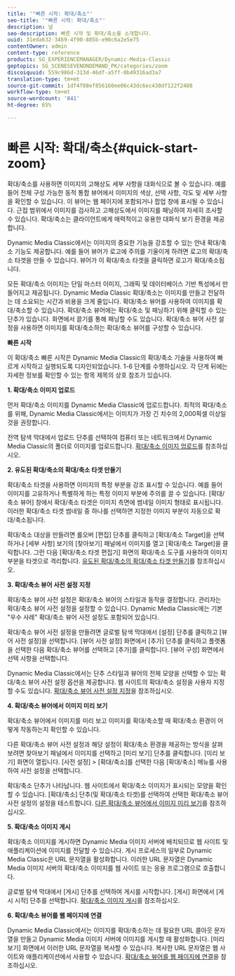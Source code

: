 ```yaml
---
title: '"빠른 시작: 확대/축소"'
seo-title: '"빠른 시작: 확대/축소"'
description: 널
seo-description: 빠른 시작 및 확대/축소를 소개합니다.
uuid: 31eda632-3469-4f90-885b-e90c6a2e5e75
contentOwner: admin
content-type: reference
products: SG_EXPERIENCEMANAGER/Dynamic-Media-Classic
geptopics: SG_SCENESEVENONDEMAND_PK/categories/zoom
discoiquuid: 559c986d-313d-46df-a5ff-0b49316ad3a7
translation-type: tm+mt
source-git-commit: 1df4f88ef856160ee06c43dc6ec430df122f2408
workflow-type: tm+mt
source-wordcount: '841'
ht-degree: 65%

---
```



# 빠른 시작: 확대/축소{#quick-start-zoom}

확대/축소를 사용하면 이미지의 고해상도 세부 사항을 대화식으로 볼 수 있습니다. 예를 들어 전체 구성 가능한 동적 통합 뷰어에서 이미지의 색상, 선택 사항, 각도 및 세부 사항을 확인할 수 있습니다. 이 뷰어는 웹 페이지에 포함되거나 팝업 창에 표시될 수 있습니다. 근접 범위에서 이미지를 검사하고 고해상도에서 이미지를 패닝하여 자세히 조사할 수 있습니다. 확대/축소는 클라이언트에게 매력적이고 유용한 대화식 보기 환경을 제공합니다.

Dynamic Media Classic에서는 이미지의 중요한 기능을 강조할 수 있는 안내 확대/축소 기능도 제공합니다. 예를 들어 뷰어가 로고에 주의를 기울이게 하려면 로고의 확대/축소 타겟을 만들 수 있습니다. 뷰어가 이 확대/축소 타겟을 클릭하면 로고가 확대/축소됩니다.

모든 확대/축소 이미지는 단일 마스터 이미지, 그래픽 및 데이터베이스 기반 특성에서 만들어지고 제공됩니다. Dynamic Media Classic 확대/축소는 이미지를 만들고 전달하는 데 소요되는 시간과 비용을 크게 줄입니다. 확대/축소 뷰어를 사용하여 이미지를 확대/축소할 수 있습니다. 확대/축소 뷰어에는 확대/축소 및 패닝하기 위해 클릭할 수 있는 단추가 있습니다. 화면에서 끌기를 통해 패닝할 수도 있습니다. 확대/축소 뷰어 사전 설정을 사용하면 이미지를 확대/축소하는 확대/축소 뷰어를 구성할 수 있습니다.

**빠른 시작**

이 확대/축소 빠른 시작은 Dynamic Media Classic의 확대/축소 기술을 사용하여 빠르게 시작하고 실행되도록 디자인되었습니다. 1-6 단계를 수행하십시오. 각 단계 뒤에는 자세한 정보를 확인할 수 있는 항목 제목의 상호 참조가 있습니다.

**1. 확대/축소 이미지 업로드**

먼저 확대/축소 이미지를 Dynamic Media Classic에 업로드합니다. 최적의 확대/축소를 위해, Dynamic Media Classic에서는 이미지가 가장 긴 치수의 2,000픽셀 이상일 것을 권장합니다.

전역 탐색 막대에서 업로드 단추를 선택하여 컴퓨터 또는 네트워크에서 Dynamic Media Classic의 폴더로 이미지를 업로드합니다. [확대/축소 이미지 업로드](uploading-zoom-images.md#uploading_zoom_images)를 참조하십시오.

**2. 유도된 확대/축소의 확대/축소 타겟 만들기**

확대/축소 타겟을 사용하면 이미지의 특정 부분을 강조 표시할 수 있습니다. 예를 들어 이미지를 고유하거나 특별하게 하는 특정 이미지 부분에 주의를 끌 수 있습니다. [확대/축소 뷰어] 창에서 확대/축소 타겟은 이미지 측면에 썸네일 이미지 형태로 표시됩니다. 이러한 확대/축소 타겟 썸네일 중 하나를 선택하면 지정한 이미지 부분이 자동으로 확대/축소됩니다.

확대/축소 대상을 만들려면 롤오버 [편집] 단추를 클릭하고 [확대/축소 Target]을 선택하거나 [세부 사항] 보기의 [찾아보기] 패널에서 이미지를 열고 [확대/축소 Target]을 클릭합니다. 그런 다음 [확대/축소 타겟 편집기] 화면의 확대/축소 도구를 사용하여 이미지 부분을 타겟으로 격리합니다. [유도된 확대/축소의 확대/축소 타겟 만들기](creating-zoom-targets-guided-zoom.md#creating_zoom_targets_for_guided_zoom)를 참조하십시오.

**3. 확대/축소 뷰어 사전 설정 지정**

확대/축소 뷰어 사전 설정은 확대/축소 뷰어의 스타일과 동작을 결정합니다. 관리자는 확대/축소 뷰어 사전 설정을 설정할 수 있습니다. Dynamic Media Classic에는 기본 &quot;우수 사례&quot; 확대/축소 뷰어 사전 설정도 포함되어 있습니다.

확대/축소 뷰어 사전 설정을 만들려면 글로벌 탐색 막대에서 [설정] 단추를 클릭하고 [뷰어 사전 설정]을 선택합니다. [뷰어 사전 설정] 화면에서 [추가] 단추를 클릭하고 플랫폼을 선택한 다음 확대/축소 뷰어를 선택하고 [추가]를 클릭합니다. [뷰어 구성] 화면에서 선택 사항을 선택합니다.

Dynamic Media Classic에서는 단추 스타일과 뷰어의 전체 모양을 선택할 수 있는 확대/축소 뷰어 사전 설정 옵션을 제공합니다. 웹 사이트의 확대/축소 설정을 사용자 지정할 수도 있습니다. [확대/축소 뷰어 사전 설정 지정](setting-zoom-viewer-presets.md#setting_up_zoom_viewer_presets)을 참조하십시오.

**4. 확대/축소 뷰어에서 이미지 미리 보기**

확대/축소 뷰어에서 이미지를 미리 보고 이미지를 확대/축소할 때 확대/축소 환경이 어떻게 작동하는지 확인할 수 있습니다.

다른 확대/축소 뷰어 사전 설정과 해당 설정이 확대/축소 환경을 제공하는 방식을 살펴보려면 찾아보기 패널에서 이미지를 선택하고 [미리 보기] 단추를 클릭합니다. [미리 보기] 화면이 열립니다. [사전 설정] > [확대/축소]를 선택한 다음 [확대/축소] 메뉴를 사용하여 사전 설정을 선택합니다.

확대/축소 단추가 나타납니다. 웹 사이트에서 확대/축소 이미지가 표시되는 모양을 확인할 수 있습니다. [확대/축소] 단추(및 확대/축소 타겟)를 선택하여 선택한 확대/축소 뷰어 사전 설정의 설정을 테스트합니다. [다른 확대/축소 뷰어에서 이미지 미리 보기](previewing-image-assets-different-zoom.md#previewing_image_assets_with_different_zoom_viewers)를 참조하십시오.

**5. 확대/축소 이미지 게시**

확대/축소 이미지를 게시하면 Dynamic Media 이미지 서버에 배치되므로 웹 사이트 및 애플리케이션에 이미지를 전달할 수 있습니다. 게시 프로세스의 일부로 Dynamic Media Classic은 URL 문자열을 활성화합니다. 이러한 URL 문자열은 Dynamic Media 이미지 서버의 확대/축소 이미지를 웹 사이트 또는 응용 프로그램으로 호출합니다.

글로벌 탐색 막대에서 [게시] 단추를 선택하여 게시를 시작합니다. [게시] 화면에서 [게시 시작] 단추를 선택합니다. [확대/축소 이미지 게시](publishing-zoom-images.md#publishing_zoom_images)를 참조하십시오.

**6. 확대/축소 뷰어를 웹 페이지에 연결**

Dynamic Media Classic에서는 이미지를 확대/축소하는 데 필요한 URL 콜아웃 문자열을 만들고 Dynamic Media 이미지 서버에 이미지를 게시할 때 활성화합니다. [미리 보기] 화면에서 이러한 URL 문자열을 복사할 수 있습니다. 복사한 URL 문자열은 웹 사이트와 애플리케이션에서 사용할 수 있습니다. [확대/축소 뷰어를 웹 페이지에 연결](linking-zoom-viewers-web-pages.md#linking_zoom_viewers_to_your_web_pages)을 참조하십시오.
